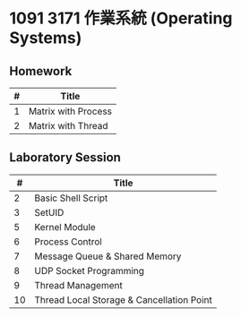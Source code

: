 # 1091 3171 作業系統 (Operating Systems)

## Homework

| #    | Title               |
| ---- | ------------------- |
| 1    | Matrix with Process |
| 2    | Matrix with Thread  |

## Laboratory Session

| #    | Title                                     |
| ---- | ----------------------------------------- |
| 2    | Basic Shell Script                        |
| 3    | SetUID                                    |
| 5    | Kernel Module                             |
| 6    | Process Control                           |
| 7    | Message Queue & Shared Memory             |
| 8    | UDP Socket Programming                    |
| 9    | Thread Management                         |
| 10   | Thread Local Storage & Cancellation Point |

